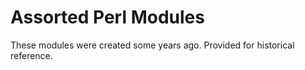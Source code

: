 Assorted Perl Modules
=====================

These modules were created some years ago. Provided for historical reference.
